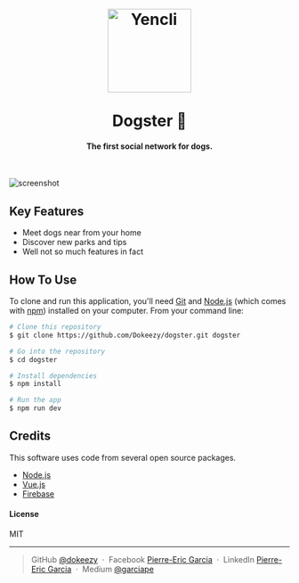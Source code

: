 <h1 align="center">
<br>
<a href="https://dogster-dd27f.firebaseapp.com"><img src="https://firebasestorage.googleapis.com/v0/b/dogster-dd27f.appspot.com/o/dogster_logo.png?alt=media&token=81c4ed8d-95c6-4807-80d8-e3faa4638f42" alt="Yencli" width="150"></a>
<br>
  <br>
  Dogster 🐶
  <br>
</h1>

<h4 align="center">The first social network for dogs.</h4>

<br>

![screenshot](https://firebasestorage.googleapis.com/v0/b/dogster-dd27f.appspot.com/o/Capture%20d%E2%80%99e%CC%81cran%202017-08-02%20a%CC%80%2015.16.47.png?alt=media&token=cc26a253-0513-473a-98d8-88599ba12aba)

## Key Features

* Meet dogs near from your home
* Discover new parks and tips
* Well not so much features in fact


## How To Use

To clone and run this application, you'll need [Git](https://git-scm.com) and [Node.js](https://nodejs.org/en/download/) (which comes with [npm](http://npmjs.com)) installed on your computer. From your command line:

```bash
# Clone this repository
$ git clone https://github.com/Dokeezy/dogster.git dogster

# Go into the repository
$ cd dogster

# Install dependencies
$ npm install

# Run the app
$ npm run dev
```

## Credits

This software uses code from several open source packages.

- [Node.js](https://nodejs.org/)
- [Vue.js](https://vuejs.org/)
- [Firebase](https://firebase.google.com/)

#### License

MIT

---

> GitHub [@dokeezy](https://github.com/Dokeezy) &nbsp;&middot;&nbsp;
> Facebook [Pierre-Eric Garcia](https://www.facebook.com/pierreeric.garcia.1) &nbsp;&middot;&nbsp;
> LinkedIn [Pierre-Eric Garcia](https://www.linkedin.com/in/pierre-eric-garcia) &nbsp;&middot;&nbsp;
> Medium [@garciape](https://medium.com/@garciape)
